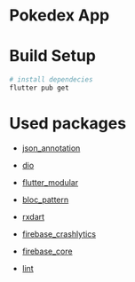 # Pokedex App


# Build Setup

```bash
# install dependecies
flutter pub get
```

# Used packages

* [json_annotation](https://pub.dev/packages/json_annotation)

* [dio](https://pub.dev/packages/json_annotation)

* [flutter_modular](https://pub.dev/packages/flutter_modular)

* [bloc_pattern](https://pub.dev/packages/bloc_pattern)

* [rxdart](https://pub.dev/packages/rxdart)

* [firebase_crashlytics](https://pub.dev/packages/firebase_crashlytics)

* [firebase_core](https://pub.dev/packages/firebase_core)

* [lint](https://pub.dev/packages/lint)





